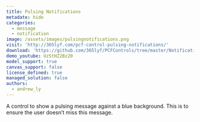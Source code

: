 ```yaml
---
title: Pulsing Notifications
metadate: hide
categories:
  - message
  - notification
image: /assets/images/pulsingnotifications.png
visit: 'http://365lyf.com/pcf-control-pulsing-notifications/'
download: 'https://github.com/365lyf/PCFControls/tree/master/NotificationPulsing'
demo_youtube: UzStHZ2Bz20
model_support: true
canvas_support: false
license_defined: true
managed_solution: false
authors:
  - andrew_ly
---
```


A control to show a pulsing message against a blue background. This is to ensure the user doesn’t miss this message.
